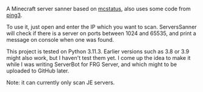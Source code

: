 A Minecraft server sanner based on [mcstatus](http://pypi.org/project/mcstatus/), also uses some code from [ping3](http://pypi.org/project/ping3/).

To use it, just open and enter the IP which you want to scan. ServersSanner will check if there is a server on ports between 1024 and 65535, and print a message on console when one was found.

This project is tested on Python 3.11.3. Earlier versions such as 3.8 or 3.9 might also work, but I haven't test them yet.
I come up the idea to make it while I was writing ServerBot for FRG Server, and which might to be uploaded to GitHub later.

Note: it can currently only scan JE servers.
